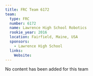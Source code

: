 ```yaml
---
title: FRC Team 6172
team:
  type: FRC
  number: 6172
  name: Lawrence High School Robotics
  rookie_year: 2016
  location: Fairfield, Maine, USA
  sponsors:
    - Lawrence High School
  links:
    Website: 
---
```

No content has been added for this team